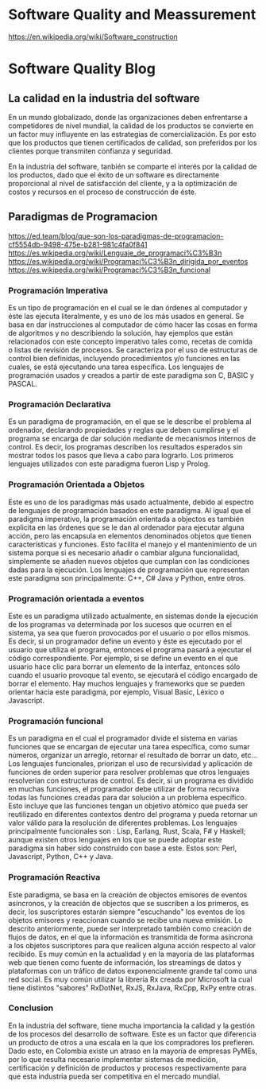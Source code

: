 # Software Quality and Meassurement
https://en.wikipedia.org/wiki/Software_construction

# Software Quality Blog

## La calidad en la industria del software
En un mundo globalizado, donde las organizaciones deben enfrentarse a competidores de nivel mundial, la calidad de los productos se convierte en un factor muy influyente en las estrategias de comercialización. Es por esto que los productos que tienen certificados de calidad, son preferidos por los clientes porque transmiten confianza y seguridad.

En la industria del software, tanbién se comparte el interés por la calidad de los productos, dado que el éxito de un software es directamente proporcional al nivel de satisfacción del cliente, y a la optimización de costos y recursos en el proceso de construcción de éste.


## Paradigmas de Programacion

https://ed.team/blog/que-son-los-paradigmas-de-programacion-cf5554db-9498-475e-b281-981c4fa0f841
https://es.wikipedia.org/wiki/Lenguaje_de_programaci%C3%B3n
https://es.wikipedia.org/wiki/Programaci%C3%B3n_dirigida_por_eventos
https://es.wikipedia.org/wiki/Programaci%C3%B3n_funcional


### Programación Imperativa
Es un tipo de programación en el cual se le dan órdenes al computador y éste las ejecuta literalmente, y es uno de los más usados en general. Se basa en dar instrucciones al computador de cómo hacer las cosas en forma de algoritmos y no describiendo la solución, hay ejemplos que están relacionados con este concepto imperativo tales como, recetas de comida o listas de revisión de procesos.
Se caracteriza por el uso de estructuras de control bien definidas, incluyendo procedimientos y/o funciones en las cuales, se está ejecutando una tarea específica.
Los lenguajes de programación usados y creados a partir de este paradigma son C, BASIC y PASCAL.

### Programación Declarativa
Es un paradigma de programación, en el que se le describe el problema al ordenador, declarando propiedades y reglas que deben cumplirse y el programa se encarga de dar solución mediante de mecanismos internos de control. Es decir, los programas describen los resultados esperados sin mostrar todos los pasos que lleva a cabo para lograrlo. Los primeros lenguajes utilizados con este paradigma fueron Lisp y Prolog.

### Programación Orientada a Objetos
Este es uno de los paradigmas más usado actualmente, debido al espectro de lenguajes de programación basados en este paradigma. Al igual que el paradigma imperativo, la programación orientada a objectos es también explicita en las órdenes que se le dan al ordenador para ejecutar alguna acción, pero las encapsula en elementos denominados objetos que tienen características y funciones. Esto facilita el manejo y el mantenimiento de un sistema porque si es necesario añadir o cambiar alguna funcionalidad, simplemente se añaden nuevos objetos que cumplan con las condiciones dadas para la ejecución. Los lenguajes de programación que representan este paradigma son principalmente: C++, C# Java y Python, entre otros.

### Programación orientada a eventos
Este es un paradigma utilizado actualmente, en sistemas donde la ejecución de los programas va determinada por los sucesos que ocurren en el sistema, ya sea que fueron provocados por el usuario o por ellos mismos. Es decir, si un programador define un evento y éste es ejecutado por el usuario que utiliza el programa, entonces el programa pasará a ejecutar el código correspondiente. Por ejemplo, si se define un evento en el que usuario hace clic para borrar un elemento de la interfaz, entonces sólo cuando el usuario provoque tal evento, se ejecutará el código encargado de borrar el elemento. Hay muchos lenguajes y frameworks que se pueden orientar hacia este paradigma, por ejemplo, Visual Basic, Léxico o Javascript.

### Programación funcional
Es un paradigma en el cual el programador divide el sistema en varias funciones que se encargan de ejecutar una tarea específica, como sumar números, organizar un arreglo, retornar el resultado de borrar un dato, etc...
Los lenguajes funcionales, priorizan el uso de recursividad y aplicación de funciones de orden superior para resolver problemas que otros lenguajes resolverían con estructuras de control. Es decir, si un programa es dividido en muchas funciones, el programador debe utilizar de forma recursiva todas las funciones creadas para dar solución a un problema específico. Esto incluye que las funciones tengan un objetivo atómico que pueda ser reutilizado en diferentes contextos dentro del programa y pueda retornar un valor válido para la resolución de diferentes problemas. Los lenguajes principalmente funcionales son : Lisp, Earlang, Rust, Scala, F# y Haskell; aunque existen otros lenguajes en los que se puede adoptar este paradigma sin haber sido construido con base a este. Estos son: Perl, Javascript, Python, C++ y Java.


### Programación Reactiva
Este paradigma, se basa en la creación de objectos emisores de eventos asíncronos, y la creación de objectos que se suscriben a los primeros, es decir, los suscriptores estarán siempre "escuchando" los eventos de los objetos emisores y reaccionan cuando se recibe una nueva emisión. Lo descrito anteriormente, puede ser interpretado también como creación de flujos de datos, en el que la información es transmitida de forma asíncrona a los objetos suscriptores para que realicen alguna acción respecto al valor recibido.
Es muy común en la actualidad y en la mayoría de las plataformas web que tienen como fuente de información, los streamings de datos y plataformas con un tráfico de datos exponencialmente grande tal como una red social. Es muy común utilizar la librería Rx creada por Microsoft la cual tiene distintos "sabores" RxDotNet, RxJS, RxJava, RxCpp, RxPy entre otras.


### Conclusion
En la industria del software, tiene mucha importancia la calidad y la gestión de los procesos del desarrollo de software. Este es un factor que diferencia un producto de otros a una escala en la que los compradores los prefieren. Dado esto, en Colombia existe un atraso en la mayoría de empresas PyMEs, por lo que resulta necesario implementar sistemas de medición, certificación y definición de productos y procesos respectivamente para que esta industria pueda ser competitiva en el mercado mundial.

